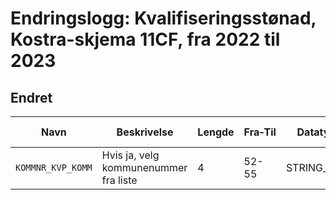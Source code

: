 # Endringslogg: Kvalifiseringsstønad, Kostra-skjema 11CF, fra  2022 til 2023


## Endret
| Navn | Beskrivelse | Lengde | Fra‑Til | Datatype | Obligatorisk | Dato-maske | Kodeliste |
|------|-------------|--------|---------|----------|--------------|------------|-----------|
| `KOMMNR_KVP_KOMM` | Hvis ja, velg kommunenummer fra liste | 4 | 52-55 | STRING_TYPE |  |  | [Vis endringer](https://www.ssb.no/klass/klassifikasjoner/131/endringer) |
